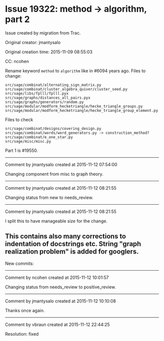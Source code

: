 # Issue 19322: method -> algorithm, part 2

Issue created by migration from Trac.

Original creator: jmantysalo

Original creation time: 2015-11-09 08:55:03

CC:  ncohen

Rename keyword `method` to `algorithm` like in #6094 years ago. Files to change:


```
src/sage/combinat/alternating_sign_matrix.py
src/sage/combinat/cluster_algebra_quiver/cluster_seed.py
src/sage/libs/fplll/fplll.pyx
src/sage/graphs/distances_all_pairs.pyx
src/sage/graphs/generators/random.py
src/sage/modular/modform_hecketriangle/hecke_triangle_groups.py
src/sage/modular/modform_hecketriangle/hecke_triangle_group_element.py
```


Files to check


```
src/sage/combinat/designs/covering_design.py
src/sage/combinat/words/word_generators.py -> construction_method?
src/sage/combinat/e_one_star.py
src/sage/misc/misc.py
```


Part 1 is #19550.


---

Comment by jmantysalo created at 2015-11-12 07:54:00

Changing component from misc to graph theory.


---

Comment by jmantysalo created at 2015-11-12 08:21:55

Changing status from new to needs_review.


---

Comment by jmantysalo created at 2015-11-12 08:21:55

I split this to have manageable size for the change.

This contains also many corrections to indentation of docstrings etc. String "graph realization problem" is added for googlers.
----
New commits:


---

Comment by ncohen created at 2015-11-12 10:01:57

Changing status from needs_review to positive_review.


---

Comment by jmantysalo created at 2015-11-12 10:10:08

Thanks once again.


---

Comment by vbraun created at 2015-11-12 22:44:25

Resolution: fixed
